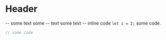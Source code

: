 # Header

-- some text
some -- text
some text --
inline code `let i = 2;` some code.

```js
// some code
```
